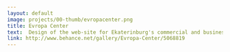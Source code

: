 ```yaml
---
layout: default
image: projects/00-thumb/evropacenter.png
title: Evropa Center
text:  Design of the web-site for Ekaterinburg's commercial and business centre «Evropa».
link: http://www.behance.net/gallery/Evropa-Center/5068819
---
```

